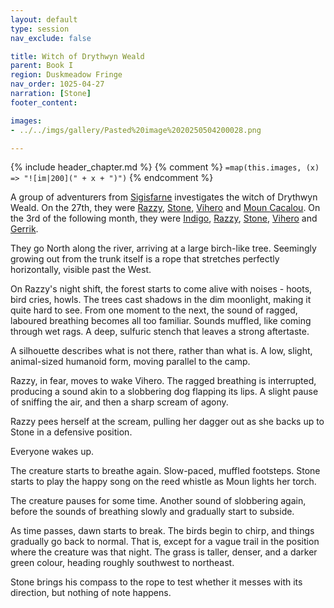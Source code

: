 ```yaml
---
layout: default
type: session
nav_exclude: false

title: Witch of Drythwyn Weald
parent: Book I
region: Duskmeadow Fringe
nav_order: 1025-04-27
narration: [Stone]
footer_content: 

images:
- ../../imgs/gallery/Pasted%20image%2020250504200028.png

---
```


{% include header_chapter.md %}
{% comment %}
`=map(this.images, (x) => "![im|200](" + x + ")")`
{% endcomment %}

A group of adventurers from [Sigisfarne](directory/Sigisfarne/index.md) investigates the witch of Drythwyn Weald.
On the 27th, they were [Razzy](directory/Sigisfarne/Razvan.md), [Stone](directory/Sigisfarne/Stone.md), [Vihero](directory/Sigisfarne/Vihero.md) and [Moun Cacalou](directory/Sigisfarne/MounCacalou.md).
On the 3rd of the following month, they were [Indigo](directory/Sigisfarne/Indigo.md), [Razzy](directory/Sigisfarne/Razvan.md), [Stone](directory/Sigisfarne/Stone.md), [Vihero](directory/Sigisfarne/Vihero.md) and [Gerrik](directory/Sigisfarne/Gerrik.md).

They go North along the river, arriving at a large birch-like tree.
Seemingly growing out from the trunk itself is a rope that stretches perfectly horizontally, visible past the West.

On Razzy's night shift, the forest starts to come alive with noises - hoots, bird cries, howls.
The trees cast shadows in the dim moonlight, making it quite hard to see.
From one moment to the next, the sound of ragged, laboured breathing becomes all too familiar.
Sounds muffled, like coming through wet rags.
A deep, sulfuric stench that leaves a strong aftertaste.
 
A silhouette describes what is not there, rather than what is.
A low, slight, animal-sized humanoid form, moving parallel to the camp.
 
Razzy, in fear, moves to wake Vihero.
The ragged breathing is interrupted, producing a sound akin to a slobbering dog flapping its lips.
A slight pause of sniffing the air, and then a sharp scream of agony.

Razzy pees herself at the scream, pulling her dagger out as she backs up to Stone in a defensive position.

Everyone wakes up.

The creature starts to breathe again.
Slow-paced, muffled footsteps.
Stone starts to play the happy song on the reed whistle as Moun lights her torch.

The creature pauses for some time.
Another sound of slobbering again, before the sounds of breathing slowly and gradually start to subside.

As time passes, dawn starts to break.
The birds begin to chirp, and things gradually go back to normal.
That is, except for a vague trail in the position where the creature was that night.
The grass is taller, denser, and a darker green colour, heading roughly southwest to northeast.

Stone brings his compass to the rope to test whether it messes with its direction, but nothing of note happens. 

